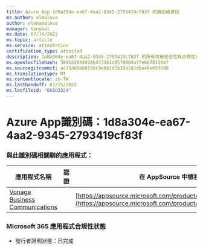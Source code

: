 ```yaml
---
title: Azure App 1d8a304e-ea67-4aa2-9345-2793419cf83f 的識別碼資訊
ms.author: elmalova
author: elenamalova
manager: tonybal
ms.date: 07/14/2022
ms.topic: article
ms.service: attestation
certification_type: attested
description: 1d8a304e-ea67-4aa2-9345-2793419cf83f 的所有可用安全性與合規性資訊。
ms.openlocfilehash: 589142644d28b473d61d95f8004a7fe6b7013047
ms.sourcegitcommit: ac75dd8bb815bc9e8b1d5b39a2d2dbe46e65f680
ms.translationtype: MT
ms.contentlocale: zh-TW
ms.lasthandoff: 07/15/2022
ms.locfileid: "66803324"
---
```

# <a name="azure-app-id-1d8a304e-ea67-4aa2-9345-2793419cf83f"></a>Azure App識別碼：1d8a304e-ea67-4aa2-9345-2793419cf83f


### <a name="apps-associated-with-this-id"></a>與此識別碼相關聯的應用程式：
| **應用程式名稱** | **認證** | **在 AppSource 中檢視** |
|--------------|---------------|-----------------------|
| [Vonage Business Communications](../forward/WA200002988.md) |  | [https://appsource.microsoft.com/product/office/WA200002988](https://appsource.microsoft.com/product/office/WA200002988) |

### <a name="microsoft-365-app-compliance-status"></a>Microsoft 365 應用程式合規性狀態
- 發行者證明狀態：已完成
